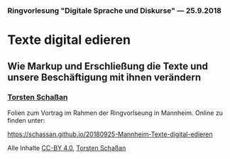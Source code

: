 ### Ringvorlesung "Digitale Sprache und Diskurse" &#x2014; 25.9.2018

# Texte digital edieren

## Wie Markup und Erschließung die Texte und unsere Beschäftigung mit ihnen verändern

### [Torsten Schaßan](https://orcid.org/0000-0002-8902-4775)

Folien zum Vortrag im Rahmen der Ringvorlseung in Mannheim. Online zu finden unter:

https://schassan.github.io/20180925-Mannheim-Texte-digital-edieren

Alle Inhalte [CC-BY 4.0](https://creativecommons.org/licenses/by/4.0/), [Torsten Schaßan](https://orcid.org/0000-0002-8902-4775)
